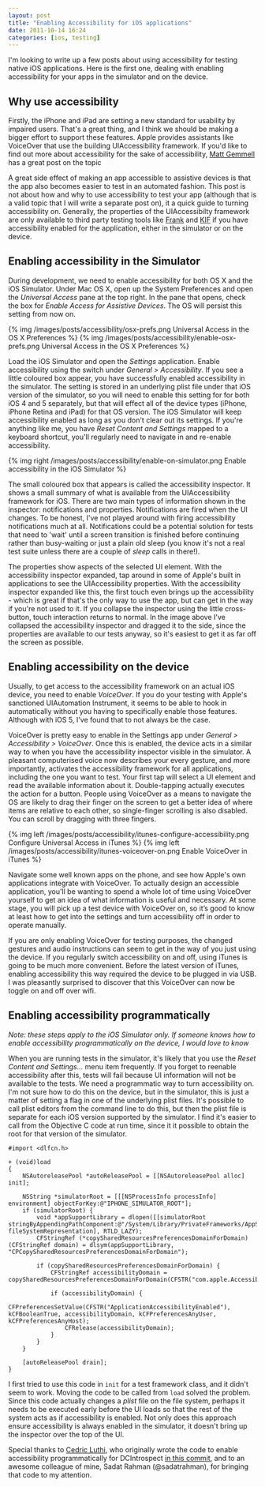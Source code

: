 ```yaml
---
layout: post
title: "Enabling Accessibility for iOS applications"
date: 2011-10-14 16:24
categories: [ios, testing]
---
```


I'm looking to write up a few posts about using accessibility for testing native iOS applications. Here is the first one, dealing with enabling accessibility for your apps in the simulator and on the device.

Why use accessibility
---------------------

Firstly, the iPhone and iPad are setting a new standard for usability by impaired users. That's a great thing, and I think we should be making a bigger effort to support these features. Apple provides assistants like VoiceOver that use the building UIAccessibility framework. If you'd like to find out more about accessibility for the sake of accessibility, [Matt Gemmell](http://mattgemmell.com/2010/12/19/accessibility-for-iphone-and-ipad-apps/) has a great post on the topic

A great side effect of making an app accessible to assistive devices is that the app also becomes easier to test in an automated fashion. This post is not about how and why to use accessibility to test your app (although that is a valid topic that I will write a separate post on), it a quick guide to turning accessibility on. Generally, the properties of the UIAccessibilty framework are only available to third party testing tools like [Frank](http://www.testingwithfrank.com/) and [KIF](https://github.com/square/KIF) if you have accessibility enabled for the application, either in the simulator or on the device.

Enabling accessibility in the Simulator
---------------------------------------

During development, we need to enable accessibility for both OS X and the iOS Simulator. Under Mac OS X, open up the System Preferences and open the *Universal Access* pane at the top right. In the pane that opens, check the box for *Enable Access for Assistive Devices*. The OS will persist this setting from now on.

{% img /images/posts/accessibility/osx-prefs.png Universal Access in the OS X Preferences %}
{% img /images/posts/accessibility/enable-osx-prefs.png Universal Access in the OS X Preferences %}

Load the iOS Simulator and open the *Settings* application. Enable accessibility using the switch under *General > Accessibility*. If you see a little coloured box appear, you have successfully enabled accessibility in the simulator. The setting is stored in an underlying plist file under that iOS version of the simulator, so you will need to enable this setting for for both iOS 4 and 5 separately, but that will effect all of the device types (iPhone, iPhone Retina and iPad) for that OS version. The iOS Simulator will keep accessibility enabled as long as you don't clear out its settings. If you're anything like me, you have *Reset Content and Settings* mapped to a keyboard shortcut, you'll regularly need to navigate in and re-enable accessibility.

{% img right /images/posts/accessibility/enable-on-simulator.png Enable accessibility in the iOS Simulator %}

The small coloured box that appears is called the accessibility inspector. It shows a small summary of what is available from the UIAccessibility framework for iOS. There are two main types of information shown in the inspector: notifications and properties. Notifications are fired when the UI changes. To be honest, I've not played around with firing accessibility notifications much at all. Notifications could be a potential solution for tests that need to 'wait' until a screen transition is finished before continuing rather than busy-waiting or just a plain old sleep (you know it's not a real test suite unless there are a couple of *sleep* calls in there!).

The properties show aspects of the selected UI element. With the accessibility inspector expanded, tap around in some of Apple's built in applications to see the UIAccessibility properties. With the accessibility inspector expanded like this, the first touch even brings up the accessibility - which is great if that's the only way to use the app, but can get in the way if you're not used to it. If you collapse the inspector using the little cross-button, touch interaction returns to normal.  In the image above I've collapsed the accessibility inspector and dragged it to the side, since the properties are available to our tests anyway, so it's easiest to get it as far off the screen as possible.

Enabling accessibility on the device
------------------------------------

Usually, to get access to the accessibility framework on an actual iOS device, you need to enable *VoiceOver*. If you do your testing with Apple's sanctioned UIAutomation Instrument, it seems to be able to hook in automatically without you having to specifically enable those features. Although with iOS 5, I've found that to not always be the case.

VoiceOver is pretty easy to enable in the Settings app under *General > Accessibility > VoiceOver*. Once this is enabled, the device acts in a similar way to when you have the accessibility inspector visible in the simulator. A pleasant computerised voice now describes your every gesture, and more importantly, activates the accessibility framework for all applications, including the one you want to test. Your first tap will select a UI element and read the available information about it. Double-tapping actually executes the action for a button. People using VoiceOver as a means to navigate the OS are likely to drag their finger on the screen to get a better idea of where items are relative to each other, so single-finger scrolling is also disabled. You can scroll by dragging with three fingers.

{% img left /images/posts/accessibility/itunes-configure-accessibility.png Configure Universal Access in iTunes %}
{% img left /images/posts/accessibility/itunes-voiceover-on.png Enable VoiceOver in iTunes %}

Navigate some well known apps on the phone, and see how Apple's own applications integrate with VoiceOver. To actually design an accessible application, you'll be wanting to spend a whole lot of time using VoiceOver yourself to get an idea of what information is useful and necessary. At some stage, you will pick up a test device with VoiceOver on, so it’s good to know at least how to get into the settings and turn accessibility off in order to operate manually.

If you are only enabling VoiceOver for testing purposes, the changed gestures and audio instructions can seem to get in the way of you just using the device. If you regularly switch accessibility on and off, using iTunes is going to be much more convenient. Before the latest version of iTunes, enabling accessibility this way required the device to be plugged in via USB. I was pleasantly surprised to discover that this VoiceOver can now be toggle on and off over wifi.

Enabling accessibility programmatically
---------------------------------------

*Note: these steps apply to the iOS Simulator only. If someone knows how to enable accessibility programmatically on the device, I would love to know*

When you are running tests in the simulator, it's likely that you use the *Reset Content and Settings...* menu item frequently. If you forget to reenable accessibility after this, tests will fail because UI information will not be available to the tests. We need a programmatic way to turn accessibility on. I'm not sure how to do this on the device, but in the simulator, this is just a matter of setting a flag in one of the underlying plist files. It's possible to call plist editors from the command line to do this, but then the plist file is separate for each iOS version supported by the simulator. I find it's easier to call from the Objective C code at run time, since it it possible to obtain the root for that version of the simulator.

```objc
#import <dlfcn.h>

+ (void)load
{
    NSAutoreleasePool *autoReleasePool = [[NSAutoreleasePool alloc] init];

    NSString *simulatorRoot = [[[NSProcessInfo processInfo] environment] objectForKey:@"IPHONE_SIMULATOR_ROOT"];
    if (simulatorRoot) {
        void *appSupportLibrary = dlopen([[simulatorRoot stringByAppendingPathComponent:@"/System/Library/PrivateFrameworks/AppSupport.framework/AppSupport"] fileSystemRepresentation], RTLD_LAZY);
        CFStringRef (*copySharedResourcesPreferencesDomainForDomain)(CFStringRef domain) = dlsym(appSupportLibrary, "CPCopySharedResourcesPreferencesDomainForDomain");

        if (copySharedResourcesPreferencesDomainForDomain) {
            CFStringRef accessibilityDomain = copySharedResourcesPreferencesDomainForDomain(CFSTR("com.apple.Accessibility"));

            if (accessibilityDomain) {
                CFPreferencesSetValue(CFSTR("ApplicationAccessibilityEnabled"), kCFBooleanTrue, accessibilityDomain, kCFPreferencesAnyUser, kCFPreferencesAnyHost);
                CFRelease(accessibilityDomain);
            }
        }
    }

    [autoReleasePool drain];
}
```

I first tried to use this code in `init` for a test framework class, and it didn't seem to work. Moving the code to be called from `load` solved the problem. Since this code actually changes a *plist* file on the file system, perhaps it needs to be executed early before the UI loads so that the rest of the system acts as if accessibility is enabled. Not only does this approach ensure accessibility is always enabled in the simulator, it doesn't bring up the inspector over the top of the UI.

Special thanks to [Cedric Luthi](http://twitter.com/#!/0xced), who originally wrote the code to enable accessibility programmatically for DCIntrospect [in this commit](https://github.com/0xced/DCIntrospect/commit/49b76a6630cc29444aac30f14fd0fc17e22b37cf), and to an awesome colleague of mine, Sadat Rahman (@sadatrahman), for bringing that code to my attention.
